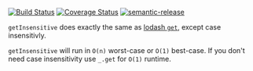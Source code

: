 [![Build Status](https://travis-ci.org/marcbizal/get-insensitive.svg?branch=master)](https://travis-ci.org/marcbizal/get-insensitive)
[![Coverage Status](https://coveralls.io/repos/github/marcbizal/get-insensitive/badge.svg?branch=master)](https://coveralls.io/github/marcbizal/get-insensitive?branch=master)
[![semantic-release](https://img.shields.io/badge/%20%20%F0%9F%93%A6%F0%9F%9A%80-semantic--release-e10079.svg)](https://github.com/semantic-release/semantic-release)

`getInsensitive` does exactly the same as [lodash `get`](https://lodash.com/docs/4.17.10#get), except case insensitivly.

`getInsensitive` will run in `O(n)` worst-case or `O(1)` best-case. If you don't need case insensitivity use `_.get` for `O(1)` runtime.
